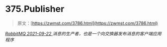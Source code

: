 <!--yml
category: 未分类
date: 0001-01-01 00:00:00
--->

# 375.Publisher

> 原文：[https://zwmst.com/3786.html](https://zwmst.com/3786.html)

   [ *RabbitMQ* ](https://zwmst.com/rabbitmq)*[ <time datetime="2021-09-23T00:44:01+08:00"> 2021-09-22 </time> ](https://zwmst.com/3786.html)  消息的生产者，也是一个向交换器发布消息的客户端应用程序*